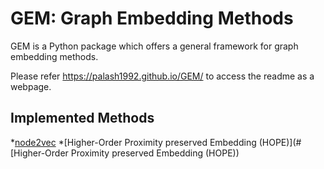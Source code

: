 # GEM: Graph Embedding Methods
GEM is a Python package which offers a general framework for graph embedding methods.

Please refer https://palash1992.github.io/GEM/ to access the readme as a webpage.


## Implemented Methods
*[node2vec](#node2vec)
*[Higher-Order Proximity preserved Embedding (HOPE)](#[Higher-Order Proximity preserved Embedding (HOPE))
